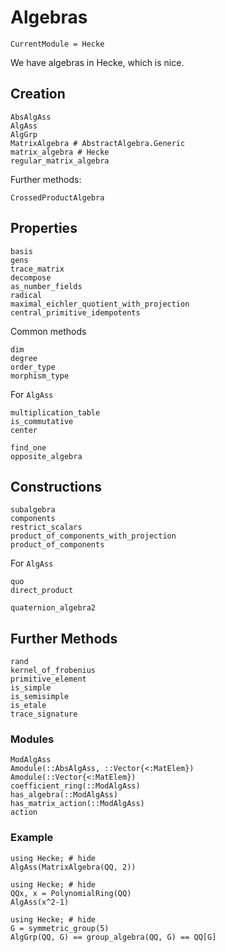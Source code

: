 # Algebras
```@meta
CurrentModule = Hecke
```

We have algebras in Hecke, which is nice.


## Creation

```@docs
AbsAlgAss
AlgAss
AlgGrp
MatrixAlgebra # AbstractAlgebra.Generic
matrix_algebra # Hecke
regular_matrix_algebra
```

Further methods:
```@docs
CrossedProductAlgebra
```

## Properties

```@docs
basis
gens
trace_matrix
decompose
as_number_fields
radical
maximal_eichler_quotient_with_projection
central_primitive_idempotents
```

Common methods
```
dim
degree
order_type
morphism_type
```

For `AlgAss`
```@docs
multiplication_table
is_commutative
center
```

```
find_one
opposite_algebra
```

## Constructions

```@docs
subalgebra
components
restrict_scalars
product_of_components_with_projection
product_of_components
```

For `AlgAss`
```@docs
quo
direct_product
```

```
quaternion_algebra2
```

## Further Methods
```
rand
kernel_of_frobenius
primitive_element
is_simple
is_semisimple
is_etale
trace_signature
```


### Modules

```@docs
ModAlgAss
Amodule(::AbsAlgAss, ::Vector{<:MatElem})
Amodule(::Vector{<:MatElem})
coefficient_ring(::ModAlgAss)
has_algebra(::ModAlgAss)
has_matrix_action(::ModAlgAss)
action
```

### Example

```@repl
using Hecke; # hide
AlgAss(MatrixAlgebra(QQ, 2))
```

```@repl
using Hecke; # hide
QQx, x = PolynomialRing(QQ)
AlgAss(x^2-1)
```

```@repl
using Hecke; # hide
G = symmetric_group(5)
AlgGrp(QQ, G) == group_algebra(QQ, G) == QQ[G]
```

